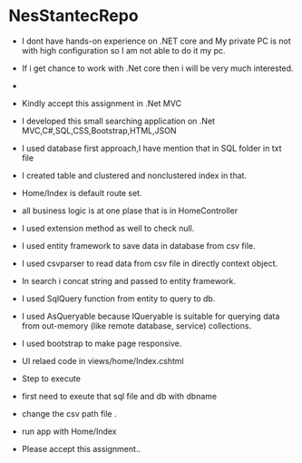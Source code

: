 # NesStantecRepo
- I dont have hands-on experience on .NET core and My private PC is not with high configuration so I am not able to do it my pc.
- If i get chance to work with .Net core then i will be very much interested.

- 
- Kindly accept this assignment in .Net MVC 
- I developed this small searching application on .Net MVC,C#,SQL,CSS,Bootstrap,HTML,JSON
- I used database first approach,I have mention that in SQL folder in txt file
- I created table and clustered and nonclustered index in that.
- Home/Index is default route set.
- all business logic is at one plase that is in HomeController
- I  used extension method as well to check null.
- I  used entity framework to save data in database from csv file.
- I used csvparser to read data from csv file in directly context object.
- In search i concat string and passed to entity framework.
- I used SqlQuery function from entity to query to db.
- I used AsQueryable because IQueryable is suitable for querying data from out-memory (like remote database, service) collections.
- I used bootstrap to make page responsive.
- UI relaed code in views/home/Index.cshtml

- Step to execute
- first need to exeute that sql file and db with dbname
- change the csv path file .
- run app with Home/Index

- Please accept this assignment..
